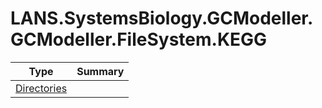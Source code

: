 ﻿
# LANS.SystemsBiology.GCModeller.GCModeller.FileSystem.KEGG

|Type|Summary|
|----|-------|
|[Directories](./Directories.md)||

